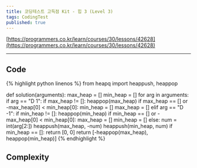 ```yaml
---
title: 코딩테스트 고득점 Kit - 힙 3 (Level 3)
tags: CodingTest
published: true
---
```


[https://programmers.co.kr/learn/courses/30/lessons/42628](https://programmers.co.kr/learn/courses/30/lessons/42628)

<!--more-->

---

## Code
{% highlight python linenos %}
from heapq import heappush, heappop

def solution(arguments):
    max_heap = []
    min_heap = []
    for arg in arguments:
        if arg == "D 1":
            if max_heap != []:
                heappop(max_heap)
                if max_heap == [] or -max_heap[0] < min_heap[0]:
                    min_heap = []
                    max_heap = []
        elif arg == "D -1":
            if min_heap != []:
                heappop(min_heap)
                if min_heap == [] or -max_heap[0] < min_heap[0]:
                    max_heap = []
                    min_heap = []
        else:
            num = int(arg[2:])
            heappush(max_heap, -num)
            heappush(min_heap, num)
    if min_heap == []:
        return [0, 0]
    return [-heappop(max_heap), heappop(min_heap)]
{% endhighlight %}


## Complexity
